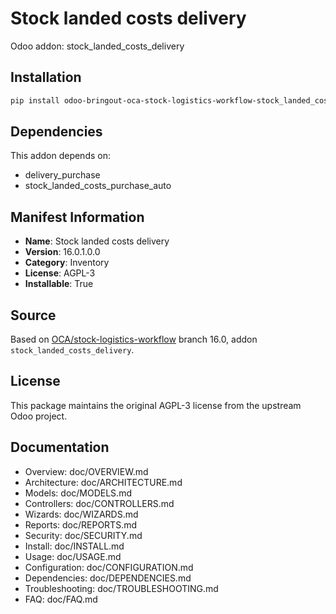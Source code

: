 # Stock landed costs delivery

Odoo addon: stock_landed_costs_delivery

## Installation

```bash
pip install odoo-bringout-oca-stock-logistics-workflow-stock_landed_costs_delivery
```

## Dependencies

This addon depends on:
- delivery_purchase
- stock_landed_costs_purchase_auto

## Manifest Information

- **Name**: Stock landed costs delivery
- **Version**: 16.0.1.0.0
- **Category**: Inventory
- **License**: AGPL-3
- **Installable**: True

## Source

Based on [OCA/stock-logistics-workflow](https://github.com/OCA/stock-logistics-workflow) branch 16.0, addon `stock_landed_costs_delivery`.

## License

This package maintains the original AGPL-3 license from the upstream Odoo project.

## Documentation

- Overview: doc/OVERVIEW.md
- Architecture: doc/ARCHITECTURE.md
- Models: doc/MODELS.md
- Controllers: doc/CONTROLLERS.md
- Wizards: doc/WIZARDS.md
- Reports: doc/REPORTS.md
- Security: doc/SECURITY.md
- Install: doc/INSTALL.md
- Usage: doc/USAGE.md
- Configuration: doc/CONFIGURATION.md
- Dependencies: doc/DEPENDENCIES.md
- Troubleshooting: doc/TROUBLESHOOTING.md
- FAQ: doc/FAQ.md
